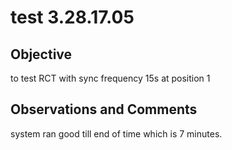 # test 3.28.17.05
## Objective 

to test RCT with sync frequency 15s at position 1

## Observations and Comments
system ran good till end of time which is 7 minutes.

